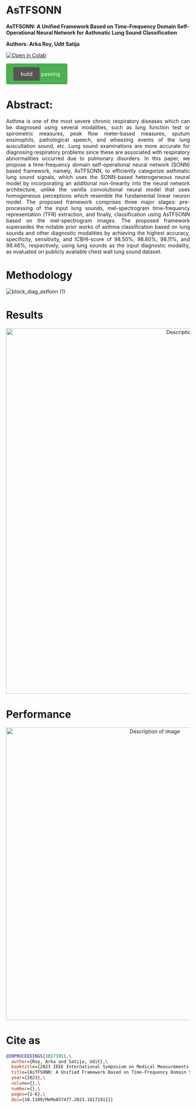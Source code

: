 # AsTFSONN 

**AsTFSONN: A Unified Framework Based on Time-Frequency Domain Self-Operational Neural Network for Asthmatic Lung Sound Classification** 

**Authors: Arka Roy, Udit Satija** 

[![Open in Colab](https://colab.research.google.com/assets/colab-badge.svg)](https://colab.research.google.com/github/rsarka34/AsTFSONN/blob/main/model/AsTFSONN.ipynb)

<!DOCTYPE html>
<html lang="en">
<head>
<meta charset="UTF-8">
<title>IEEE Paper Link</title>
<style>
  .button {
    display: inline-block;
    background-color: #4CAF50;
    color: white;
    padding: 10px 20px;
    text-align: center;
    border-radius: 4px;
    text-decoration: none;
  }
  .button:hover {
    background-color: #45a049;
  }
  .status {
    display: inline-block;
    color: white;
    background-color: #555555;
    padding: 10px 20px;
    border-radius: 4px;
  }
</style>
</head>
<body>
<a href="https://ieeexplore.ieee.org/abstract/document/10171911" target="_blank" class="button">
  <span class="status">build</span> passing
</a>
</body>
</html>

# Abstract:
<p align="justify">
Asthma is one of the most severe chronic respiratory diseases which can be diagnosed using several modalities, such as lung function test or spirometric measures, peak flow meter-based measures, sputum eosinophils, pathological speech, and wheezing events of the lung auscultation sound, etc. Lung sound examinations are more accurate for diagnosing respiratory problems since these are associated with respiratory abnormalities occurred due to pulmonary disorders. In this paper, we propose a time-frequency domain self-operational neural network (SONN) based framework, namely, AsTFSONN, to efficiently categorize asthmatic lung sound signals, which uses the SONN-based heterogeneous neural model by incorporating an additional non-linearity into the neural network architecture, unlike the vanilla convolutional neural model that uses homogeneous perceptions which resemble the fundamental linear neuron model. The proposed framework comprises three major stages: pre-processing of the input lung sounds, mel-spectrogram time-frequency representation (TFR) extraction, and finally, classification using AsTFSONN based on the mel-spectrogram images. The proposed framework supersedes the notable prior works of asthma classification based on lung sounds and other diagnostic modalities by achieving the highest accuracy, specificity, sensitivity, and ICBHI-score of 98.50%, 98.80%, 98.11%, and 98.46%, respectively, using lung sounds as the input diagnostic modality, as evaluated on publicly available chest wall lung sound dataset.
</p>

# Methodology
![block_diag_astfonn (1)](https://github.com/rsarka34/AsTFSONN/assets/89518952/4e7f719d-0f45-4a48-a8b5-dcd0e0bf0ffc)

# Results
<p align="center">
<img src="https://github.com/user-attachments/assets/a4f6027c-736e-4b98-843f-d807cf5dff0b" alt="Description of image" width="1000"/>
</p>

# Performance
<p align="center">
  <img src="https://github.com/user-attachments/assets/37ccee0d-e5dd-42ed-8f91-2ebd9337b59e" alt="Description of image" width="800"/>
</p>


# Cite as

```bibtex
@INPROCEEDINGS{10171911,\
  author={Roy, Arka and Satija, Udit},\
  booktitle={2023 IEEE International Symposium on Medical Measurements and Applications (MeMeA)},\ 
  title={AsTFSONN: A Unified Framework Based on Time-Frequency Domain Self-Operational Neural Network for Asthmatic Lung Sound Classification},\ 
  year={2023},\
  volume={},\
  number={},\
  pages={1-6},\
  doi={10.1109/MeMeA57477.2023.10171911}}

